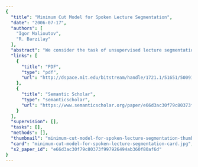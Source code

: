 ```yaml
---
{
  "title": "Minimum Cut Model for Spoken Lecture Segmentation",
  "date": "2006-07-17",
  "authors": [
    "Igor Malioutov",
    "R. Barzilay"
  ],
  "abstract": "We consider the task of unsupervised lecture segmentation. We formalize segmentation as a graph-partitioning task that optimizes the normalized cut criterion. Our approach moves beyond localized comparisons and takes into account long-range cohesion dependencies. Our results demonstrate that global analysis improves the segmentation accuracy and is robust in the presence of speech recognition errors.",
  "links": [
    {
      "title": "PDF",
      "type": "pdf",
      "url": "http://dspace.mit.edu/bitstream/handle/1721.1/51651/500912209-MIT.pdf?sequence=2"
    },
    {
      "title": "Semantic Scholar",
      "type": "semanticscholar",
      "url": "https://www.semanticscholar.org/paper/e66d3ac30f79c80373f997926494ab360f80af6d"
    }
  ],
  "supervision": [],
  "tasks": [],
  "methods": [],
  "thumbnail": "minimum-cut-model-for-spoken-lecture-segmentation-thumb.jpg",
  "card": "minimum-cut-model-for-spoken-lecture-segmentation-card.jpg",
  "s2_paper_id": "e66d3ac30f79c80373f997926494ab360f80af6d"
}
---
```


